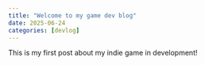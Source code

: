 ```yaml
---
title: "Welcome to my game dev blog"
date: 2025-06-24
categories: [devlog]
---
```


This is my first post about my indie game in development!